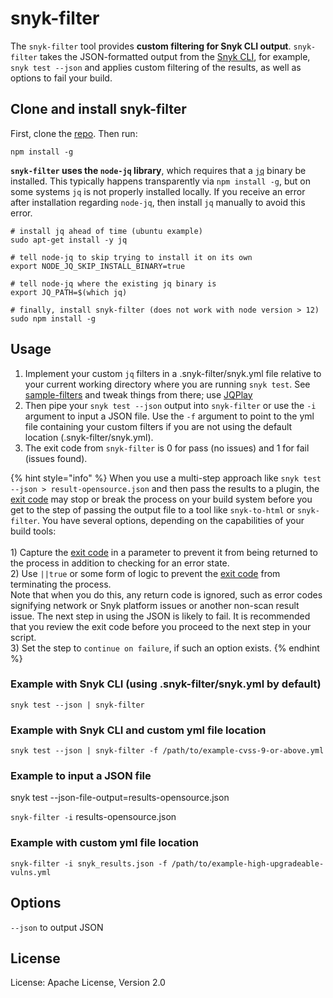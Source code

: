 # snyk-filter

The `snyk-filter` tool provides **custom filtering for Snyk CLI output**. `snyk-filter` takes the JSON-formatted output from the [Snyk CLI](https://support.snyk.io/hc/en-us/articles/360003812578-CLI-reference), for example, `snyk test --json` and applies custom filtering of the results, as well as options to fail your build.

## Clone and install snyk-filter

First, clone the [repo](https://github.com/snyk-labs/snyk-filter). Then run:

`npm install -g`

**`snyk-filter` uses the `node-jq` library**, which requires that a [`jq`](https://stedolan.github.io/jq/) binary be installed. This typically happens transparently via `npm install -g`, but on some systems `jq` is not properly installed locally. If you receive an error after installation regarding `node-jq`, then install `jq` manually to avoid this error.

```
# install jq ahead of time (ubuntu example)
sudo apt-get install -y jq

# tell node-jq to skip trying to install it on its own
export NODE_JQ_SKIP_INSTALL_BINARY=true

# tell node-jq where the existing jq binary is
export JQ_PATH=$(which jq)

# finally, install snyk-filter (does not work with node version > 12)
sudo npm install -g
```

## Usage

1. Implement your custom `jq` filters in a .snyk-filter/snyk.yml file relative to your current working directory where you are running `snyk test`. See [sample-filters](https://github.com/snyk-tech-services/snyk-filter/tree/develop/sample-filters) and tweak things from there; use [JQPlay](https://jqplay.org/)
2. Then pipe your `snyk test --json` output into `snyk-filter` or use the `-i` argument to input a JSON file. Use the `-f` argument to point to the yml file containing your custom filters if you are not using the default location (.snyk-filter/snyk.yml).
3. The exit code from `snyk-filter` is 0 for pass (no issues) and 1 for fail (issues found).

{% hint style="info" %}
When you use a multi-step approach like `snyk test --json > result-opensource.json` and then pass the results to a plugin, the [exit code](../../cli-commands-and-options-summary.md#exit-codes-for-cli-commands) may stop or break the process on your build system before you get to the step of passing the output file to a tool like `snyk-to-html` or `snyk-filter`. You have several options, depending on the capabilities of your build tools:\
\
1\) Capture the [exit code](../../cli-commands-and-options-summary.md#exit-codes-for-cli-commands) in a parameter to prevent it from being returned to the process in addition to checking for an error state.\
2\) Use `||true` or some form of logic to prevent the [exit code](../../cli-commands-and-options-summary.md#exit-codes-for-cli-commands) from terminating the process.\
Note that when you do this, any return code is ignored, such as error codes signifying network or Snyk platform issues or another non-scan result issue. The next step in using the JSON is likely to fail. It is recommended that you review the exit code before you proceed to the next step in your script.\
3\) Set the step to `continue on failure`, if such an option exists.
{% endhint %}

### Example with Snyk CLI (using .snyk-filter/snyk.yml by default)

`snyk test --json | snyk-filter`

### Example with Snyk CLI and custom yml file location

`snyk test --json | snyk-filter -f /path/to/example-cvss-9-or-above.yml`

### Example to input a JSON file

snyk test --json-file-output=results-opensource.json

`snyk-filter -i` results-opensource.json

### Example with custom yml file location

`snyk-filter -i snyk_results.json -f /path/to/example-high-upgradeable-vulns.yml`

## Options

`--json` to output JSON

## License

License: Apache License, Version 2.0
